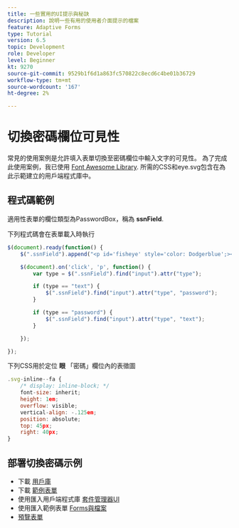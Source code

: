 ```yaml
---
title: 一些實用的UI提示與秘訣
description: 說明一些有用的使用者介面提示的檔案
feature: Adaptive Forms
type: Tutorial
version: 6.5
topic: Development
role: Developer
level: Beginner
kt: 9270
source-git-commit: 9529b1f6d1a863fc570822c8ecd6c4be01b36729
workflow-type: tm+mt
source-wordcount: '167'
ht-degree: 2%

---
```


# 切換密碼欄位可見性

常見的使用案例是允許填入表單切換至密碼欄位中輸入文字的可見性。
為了完成此使用案例，我已使用 [Font Awesome Library](https://fontawesome.com/). 所需的CSS和eye.svg包含在為此示範建立的用戶端程式庫中。



## 程式碼範例

適用性表單的欄位類型為PasswordBox，稱為 **ssnField**.

下列程式碼會在表單載入時執行

```javascript
$(document).ready(function() {
    $(".ssnField").append("<p id='fisheye' style='color: Dodgerblue';><i class='fa fa-eye'></i></p>");

    $(document).on('click', 'p', function() {
        var type = $(".ssnField").find("input").attr("type");

        if (type == "text") {
            $(".ssnField").find("input").attr("type", "password");
        }

        if (type == "password") {
            $(".ssnField").find("input").attr("type", "text");
        }

    });

});
```

下列CSS用於定位 **眼** 「密碼」欄位內的表徵圖

```javascript
.svg-inline--fa {
    /* display: inline-block; */
    font-size: inherit;
    height: 1em;
    overflow: visible;
    vertical-align: -.125em;
    position: absolute;
    top: 45px;
    right: 40px;
}
```

## 部署切換密碼示例

* 下載 [用戶庫](assets/simple-ui-tips.zip)
* 下載 [範例表單](assets/simple-ui-tricks-form.zip)
* 使用匯入用戶端程式庫 [套件管理器UI](http://localhost:4502/crx/packmgr/index.jsp)
* 使用匯入範例表單 [Forms與檔案](http://localhost:4502/aem/forms.html/content/dam/formsanddocuments)
* [預覽表單](http://localhost:4502/content/dam/formsanddocuments/simpleuitips/jcr:content?wcmmode=disabled)



